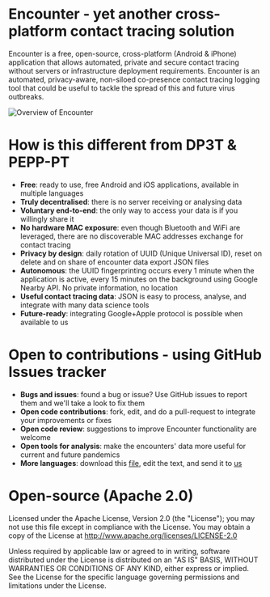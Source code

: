 Encounter - yet another cross-platform contact tracing solution
===============================================================
	
Encounter is a free, open-source, cross-platform (Android & iPhone) 
application that allows automated, private and secure contact tracing 
without servers or infrastructure deployment requirements. 
Encounter is an automated, privacy-aware, non-siloed co-presence contact tracing 
logging tool that could be useful to tackle the spread of this and 
future virus outbreaks.

![Overview of Encounter](https://drive.google.com/file/d/15voghU6cPrCIqhkRbSSf4gC9xKoAGs6U/view?usp=sharing)

How is this different from DP3T & PEPP-PT
=========================================
- **Free**: ready to use, free Android and iOS applications, available in multiple languages
- **Truly decentralised**: there is no server receiving or analysing data
- **Voluntary end-to-end**: the only way to access your data is if you willingly share it
- **No hardware MAC exposure**: even though Bluetooth and WiFi are leveraged, there are no discoverable MAC addresses exchange for contact tracing
- **Privacy by design**: daily rotation of UUID (Unique Universal ID), reset on delete and on share of encounter data export JSON files
- **Autonomous**: the UUID fingerprinting occurs every 1 minute when the application is active, every 15 minutes on the background using Google Nearby API. No private information, no location
- **Useful contact tracing data**: JSON is easy to process, analyse, and integrate with many data science tools
- **Future-ready**: integrating Google+Apple protocol is possible when available to us

Open to contributions - using GitHub Issues tracker
===================================================
- **Bugs and issues**: found a bug or issue? Use GitHub issues to report them and we'll take a look to fix them
- **Open code contributions**: fork, edit, and do a pull-request to integrate your improvements or fixes
- **Open code review**: suggestions to improve Encounter functionality are welcome
- **Open tools for analysis**: make the encounters' data more useful for current and future pandemics
- **More languages**: download this [file](https://drive.google.com/file/d/1PA-gc1kNEfcsNCXV2UNdvq2yt2iaBYZc/view?usp=sharing), edit the text, and send it to [us](mailto:denzil.ferreira@oulu.fi?subject=[Encounter]%20New%20translation) 

Open-source (Apache 2.0)
========================
Licensed under the Apache License, Version 2.0 (the "License");
you may not use this file except in compliance with the License.
You may obtain a copy of the License at 
http://www.apache.org/licenses/LICENSE-2.0

Unless required by applicable law or agreed to in writing, software
distributed under the License is distributed on an "AS IS" BASIS,
WITHOUT WARRANTIES OR CONDITIONS OF ANY KIND, either express or implied.
See the License for the specific language governing permissions and
limitations under the License.
